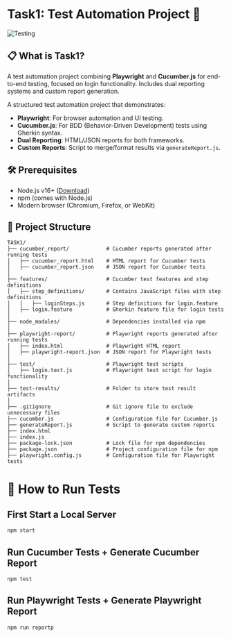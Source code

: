 # Task1: Test Automation Project 🚀

![Testing](https://img.shields.io/badge/Tests-Playwright%20%26%20Cucumber-blue)


## 📋 What is Task1?
A test automation project combining **Playwright** and **Cucumber.js** for end-to-end testing, focused on login functionality. Includes dual reporting systems and custom report generation.

A structured test automation project that demonstrates:
- **Playwright**: For browser automation and UI testing.
- **Cucumber.js**: For BDD (Behavior-Driven Development) tests using Gherkin syntax.
- **Dual Reporting**: HTML/JSON reports for both frameworks.
- **Custom Reports**: Script to merge/format results via `generateReport.js`.

## 🛠️ Prerequisites
- Node.js v16+ ([Download](https://nodejs.org/))
- npm (comes with Node.js)
- Modern browser (Chromium, Firefox, or WebKit)


## 📂 Project Structure
```
TASK1/
├── cucumber_report/            # Cucumber reports generated after running tests
│   ├── cucumber_report.html    # HTML report for Cucumber tests
│   ├── cucumber_report.json    # JSON report for Cucumber tests
│
├── features/                   # Cucumber test features and step definitions
│   ├── step_definitions/       # Contains JavaScript files with step definitions
│   │   ├── loginSteps.js       # Step definitions for login.feature
│   ├── login.feature           # Gherkin feature file for login tests
│
├── node_modules/               # Dependencies installed via npm
│
├── playwright-report/          # Playwright reports generated after running tests
│   ├── index.html              # Playwright HTML report
│   ├── playwright-report.json  # JSON report for Playwright tests
│
├── test/                       # Playwright test scripts
│   ├── login.test.js           # Playwright test script for login functionality
│
├── test-results/               # Folder to store test result artifacts
│
├── .gitignore                  # Git ignore file to exclude unnecessary files
├── cucumber.js                 # Configuration file for Cucumber.js
├── generateReport.js           # Script to generate custom reports
├── index.html                  
├── index.js                   
├── package-lock.json           # Lock file for npm dependencies
├── package.json                # Project configuration file for npm
├── playwright.config.js        # Configuration file for Playwright tests

```


# 🚀 How to Run Tests

## First Start a Local Server
```bash
npm start
```

## Run Cucumber Tests + Generate Cucumber Report
```bash
npm test
```

## Run Playwright Tests + Generate Playwright Report
```bash
npm run reportp
```


